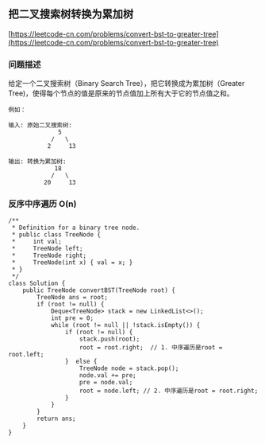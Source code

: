 ## 把二叉搜索树转换为累加树
[https://leetcode-cn.com/problems/convert-bst-to-greater-tree](https://leetcode-cn.com/problems/convert-bst-to-greater-tree)

### 问题描述
给定一个二叉搜索树（Binary Search Tree），把它转换成为累加树（Greater Tree)，使得每个节点的值是原来的节点值加上所有大于它的节点值之和。

```
例如：

输入: 原始二叉搜索树:
              5
            /   \
           2     13

输出: 转换为累加树:
             18
            /   \
          20     13
```

### 反序中序遍历  O(n)
```
/**
 * Definition for a binary tree node.
 * public class TreeNode {
 *     int val;
 *     TreeNode left;
 *     TreeNode right;
 *     TreeNode(int x) { val = x; }
 * }
 */
class Solution {
    public TreeNode convertBST(TreeNode root) {
        TreeNode ans = root;
        if (root != null) {
            Deque<TreeNode> stack = new LinkedList<>();
            int pre = 0;
            while (root != null || !stack.isEmpty()) {
                if (root != null) {
                    stack.push(root);
                    root = root.right;  // 1. 中序遍历是root = root.left;
                }  else {
                    TreeNode node = stack.pop();
                    node.val += pre;
                    pre = node.val;
                    root = node.left; // 2. 中序遍历是root = root.right;
                }
            }
        }
        return ans;
    }
}
```
